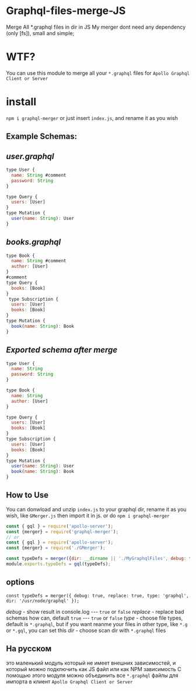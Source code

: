 # Graphql-files-merge-JS
Merge All *.graphql files in dir in JS
My merger dont need any dependency (only [fs]), small and simple;

# WTF?

You can use this module to merge all your `*.graphql` files for `Apollo Graphql Client or Server`

# install
`npm i graphql-merger`
or just insert `index.js`, and rename it as you wish

## Example Schemas:

## *user.graphql*
 ```javascript
 type User {
   name: String #comment
   password: String
 }
 
 type Query {
   users: [User]
 }
 type Mutation {
   user(name: String): User
 }
 ```

## *books.graphql*
 ```javascript
 type Book {
   name: String #comment
   author: [User]
 }
 #comment
 type Query {
   books: [Book]
 }
  type Subscription {
   users: [User]
   books: [Book]
 }
 type Mutation {
   book(name: String): Book
 }
 ```

## *Exported schema after merge*
 ```javascript
 type User {
   name: String
   password: String
 }
 
 type Book {
   name: String
   author: [User]
 }
 
 type Query {
   users: [User]
   books: [Book]
 }
 type Subscription {
   users: [User]
   books: [Book]
 }
 type Mutation {
   user(name: String): User
   book(name: String): Book
 }
 ```


## How to Use

You can donwload and unzip `index.js` to your graphql dir, rename it as you wish, like `GMerger.js`
then import it in js.
or do `npm i graphql-merger`

```javascript
const { gql } = require('apollo-server');
const {merger} = require('graphql-merger');
// or
const { gql } = require('apollo-server');
const {merger} = require('./GMerger');

const typeDefs = merger({dir: __dirname || './MyGraphqlFiles', debug: false });
module.exports.typeDefs = gql(typeDefs);
```

## options

`const typeDefs = merger({ debug: true, replace: true, type: 'graphql', dir: '/usr/node/graphql' });`

*debug* - show result in console.log --- `true` or `false`
*replace* - replace bad schemas how can, default `true` --- `true` or `false`
*type* - choose file types, default is `*.graphql`, but if you want reanme your files in other type, like `*.g` or `*.gql`, you can set this
*dir* - choose scan dir with `*.graphql` files

## На русском

это маленький модуль который не имеет внешних зависимостей, и который можно подключить как JS файл или как NPM зависимость
С помощью этого модуля можно объединить все `*.graphql` файлы для импорта в клиент `Apollo Graphql Client or Server`
